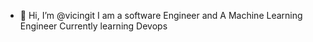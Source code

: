 - 👋 Hi, I’m @vicingit
I am a software Engineer and A Machine Learning Engineer
Currently learning Devops
<!---
vicingit/vicingit is a ✨ special ✨ repository because its `README.md` (this file) appears on your GitHub profile.
You can click the Preview link to take a look at your changes.
--->
